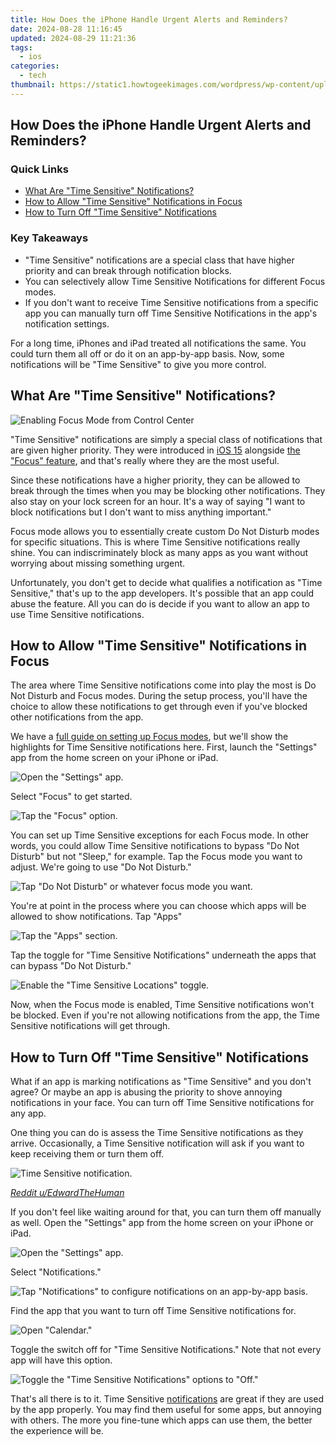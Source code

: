 ```yaml
---
title: How Does the iPhone Handle Urgent Alerts and Reminders?
date: 2024-08-28 11:16:45
updated: 2024-08-29 11:21:36
tags:
  - ios
categories:
  - tech
thumbnail: https://static1.howtogeekimages.com/wordpress/wp-content/uploads/2023/11/52763018018_14074323db_o-2.jpg
---
```


## How Does the iPhone Handle Urgent Alerts and Reminders?

### Quick Links

* [What Are "Time Sensitive" Notifications?](https://twitter-videos.techidaily.com/updated-in-2024-tailored-techniques-to-procure-tweets-gifs/)
* [How to Allow "Time Sensitive" Notifications in Focus](https://tech-recovery.techidaily.com/hilarious-idevice-tricks-ultimate-guide-to-ipod-iphone-and-ipad-prank-ideas/)
* [How to Turn Off "Time Sensitive" Notifications](https://buynow-tips.techidaily.com/superior-wireless-audiophiles-choice-for-tv/)

### Key Takeaways

* "Time Sensitive" notifications are a special class that have higher priority and can break through notification blocks.
* You can selectively allow Time Sensitive Notifications for different Focus modes.
* If you don't want to receive Time Sensitive notifications from a specific app you can manually turn off Time Sensitive Notifications in the app's notification settings.

 For a long time, iPhones and iPad treated all notifications the same. You could turn them all off or do it on an app-by-app basis. Now, some notifications will be "Time Sensitive" to give you more control.

##  What Are "Time Sensitive" Notifications?

![Enabling Focus Mode from Control Center](https://static1.howtogeekimages.com/wordpress/wp-content/uploads/2021/06/Enabling-Focus-Mode-from-Control-Center.png) 

 "Time Sensitive" notifications are simply a special class of notifications that are given higher priority. They were introduced in [iOS 15](https://screen-mirroring-recording.techidaily.com/new-2024-approved-elite-5-emulators-transforming-old-ps1-games-on-pcs/) alongside [the "Focus" feature](https://youtube-data.techidaily.com/24-stay-ahead-with-innovation-integrating-youtube-into-your-educational-approach/), and that's really where they are the most useful.

 Since these notifications have a higher priority, they can be allowed to break through the times when you may be blocking other notifications. They also stay on your lock screen for an hour. It's a way of saying "I want to block notifications but I don't want to miss anything important."

 Focus mode allows you to essentially create custom Do Not Disturb modes for specific situations. This is where Time Sensitive notifications really shine. You can indiscriminately block as many apps as you want without worrying about missing something urgent.

 Unfortunately, you don't get to decide what qualifies a notification as "Time Sensitive," that's up to the app developers. It's possible that an app could abuse the feature. All you can do is decide if you want to allow an app to use Time Sensitive notifications.

##  How to Allow "Time Sensitive" Notifications in Focus

 The area where Time Sensitive notifications come into play the most is Do Not Disturb and Focus modes. During the setup process, you'll have the choice to allow these notifications to get through even if you've blocked other notifications from the app.

 We have a [full guide on setting up Focus modes](https://instagram-video-recordings.techidaily.com/updated-storystitcher-compelling-collage-for-instagram-users-for-2024/), but we'll show the highlights for Time Sensitive notifications here. First, launch the "Settings" app from the home screen on your iPhone or iPad.

![Open the &quot;Settings&quot; app.](https://static1.howtogeekimages.com/wordpress/wp-content/uploads/2021/08/2021-08-17_17-17-33.png) 

 Select "Focus" to get started.

![Tap the "Focus" option.](https://static1.howtogeekimages.com/wordpress/wp-content/uploads/2023/11/1-tap-focus.png) 

 You can set up Time Sensitive exceptions for each Focus mode. In other words, you could allow Time Sensitive notifications to bypass "Do Not Disturb" but not "Sleep," for example. Tap the Focus mode you want to adjust. We're going to use "Do Not Disturb." 

![Tap "Do Not Disturb" or whatever focus mode you want.](https://static1.howtogeekimages.com/wordpress/wp-content/uploads/2023/11/2-tap-do-not-disturb.png) 

 You're at point in the process where you can choose which apps will be allowed to show notifications. Tap "Apps"

![Tap the "Apps" section.](https://static1.howtogeekimages.com/wordpress/wp-content/uploads/2023/11/3-apps-priority-notifications.png) 

 Tap the toggle for "Time Sensitive Notifications" underneath the apps that can bypass "Do Not Disturb." 

![Enable the "Time Sensitive Locations" toggle.](https://static1.howtogeekimages.com/wordpress/wp-content/uploads/2023/11/4-time-sensitive-notifications.png) 

 Now, when the Focus mode is enabled, Time Sensitive notifications won't be blocked. Even if you're not allowing notifications from the app, the Time Sensitive notifications will get through.

##  How to Turn Off "Time Sensitive" Notifications

 What if an app is marking notifications as "Time Sensitive" and you don't agree? Or maybe an app is abusing the priority to shove annoying notifications in your face. You can turn off Time Sensitive notifications for any app.

 One thing you can do is assess the Time Sensitive notifications as they arrive. Occasionally, a Time Sensitive notification will ask if you want to keep receiving them or turn them off.

![Time Sensitive notification.](https://static1.howtogeekimages.com/wordpress/wp-content/uploads/2021/08/NnUbMN2feKZH9Q9cgkTJRnXs-C5c1ReWddrAzqoKRNA-1.jpg) 

_[Reddit u/EdwardTheHuman](https://www.reddit.com/r/iOSBeta/comments/o2d778/ios%5F15%5Fbeta%5F1%5Foption%5Fto%5Fkeep%5For%5Fturn%5Foff%5Ftime/)_

 If you don't feel like waiting around for that, you can turn them off manually as well. Open the "Settings" app from the home screen on your iPhone or iPad.

![Open the &quot;Settings&quot; app.](https://static1.howtogeekimages.com/wordpress/wp-content/uploads/2021/08/2021-08-17_17-17-33.png) 

 Select "Notifications."

![Tap "Notifications" to configure notifications on an app-by-app basis.](https://static1.howtogeekimages.com/wordpress/wp-content/uploads/2023/11/5-tap-notifications.png) 

 Find the app that you want to turn off Time Sensitive notifications for.

![Open "Calendar."](https://static1.howtogeekimages.com/wordpress/wp-content/uploads/2023/11/open-calendar6.png) 

 Toggle the switch off for "Time Sensitive Notifications." Note that not every app will have this option.

![Toggle the "Time Sensitive Notifications" options to "Off."](https://static1.howtogeekimages.com/wordpress/wp-content/uploads/2023/11/7-time-sensitive-notifications-off.png) 

 That's all there is to it. Time Sensitive [notifications](https://snapchat-videos.techidaily.com/updated-2024-approved-saving-snaps-from-snapchat-on-camera-roll-a-guide/) are great if they are used by the app properly. You may find them useful for some apps, but annoying with others. The more you fine-tune which apps can use them, the better the experience will be.

<ins class="adsbygoogle"
     style="display:block"
     data-ad-format="autorelaxed"
     data-ad-client="ca-pub-7571918770474297"
     data-ad-slot="1223367746"></ins>



<ins class="adsbygoogle"
     style="display:block"
     data-ad-client="ca-pub-7571918770474297"
     data-ad-slot="8358498916"
     data-ad-format="auto"
     data-full-width-responsive="true"></ins>
